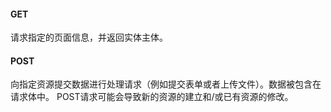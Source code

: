 #### GET 

请求指定的页面信息，并返回实体主体。

#### POST

向指定资源提交数据进行处理请求（例如提交表单或者上传文件）。数据被包含在请求体中。
POST请求可能会导致新的资源的建立和/或已有资源的修改。